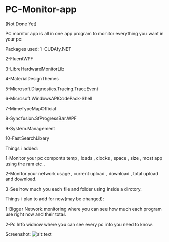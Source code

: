 # PC-Monitor-app

(Not Done Yet)

PC monitor app is all in one app program to monitor everything you want in your pc

Packages used:
1-CUDAfy.NET

2-FluentWPF

3-LibreHardwareMonitorLib

4-MaterialDesignThemes

5-Microsoft.Diagnostics.Tracing.TraceEvent

6-Microsoft.WindowsAPICodePack-Shell

7-MimeTypeMapOfficial

8-Syncfusion.SfProgressBar.WPF

9-System.Management

10-FastSearchLibary

Things i added:

1-Monitor your pc componts temp , loads , clocks , space , size , most app using the ram etc..

2-Monitor your network usage , current upload , download , total upload and download.

3-See how much you each file and folder using inside a dirctory.

Things i plan to add for now(may be changed):

1-Bigger Network monitoring where you can see how much each program use right now and their total.

2-Pc Info widnow where you can see every pc info you need to know.

Screenshot:
![alt text](https://snipboard.io/zBsn7F.jpg)
